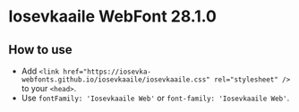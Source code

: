 # Iosevkaaile WebFont 28.1.0

## How to use

- Add `<link href="https://iosevka-webfonts.github.io/iosevkaaile/iosevkaaile.css" rel="stylesheet" />` to your `<head>`.
- Use `fontFamily: 'Iosevkaaile Web'` or `font-family: 'Iosevkaaile Web'`.
